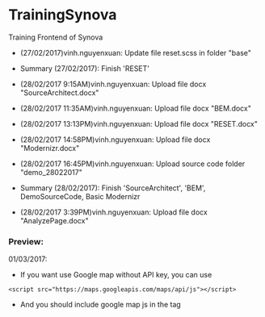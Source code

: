 # TrainingSynova
Training Frontend of Synova
+ (27/02/2017)vinh.nguyenxuan: Update file reset.scss in folder "base"
+ Summary (27/02/2017): Finish 'RESET'

+ (28/02/2017 9:15AM)vinh.nguyenxuan: Upload file docx "SourceArchitect.docx"
+ (28/02/2017 11:35AM)vinh.nguyenxuan: Upload file docx "BEM.docx"
+ (28/02/2017 13:13PM)vinh.nguyenxuan: Upload file docx "RESET.docx"
+ (28/02/2017 14:58PM)vinh.nguyenxuan: Upload file docx "Modernizr.docx"
+ (28/02/2017 16:45PM)vinh.nguyenxuan: Upload source code folder "demo_28022017"
+ Summary (28/02/2017): Finish 'SourceArchitect', 'BEM', DemoSourceCode, Basic Modernizr

+ (28/02/2017 3:39PM)vinh.nguyenxuan: Upload file docx "AnalyzePage.docx"



### Preview:
01/03/2017:
- If you want use Google map without API key, you can use 
```
<script src="https://maps.googleapis.com/maps/api/js"></script>
```
- And you should include google map js in the <head> tag

